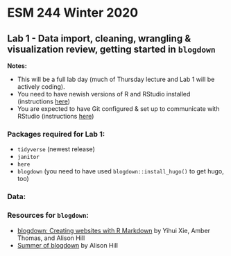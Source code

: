 # ESM 244 Winter 2020
## Lab 1 - Data import, cleaning, wrangling & visualization review, getting started in `blogdown`

**Notes:** 

- This will be a full lab day (much of Thursday lecture and Lab 1 will be actively coding).
- You need to have newish versions of R and RStudio installed (instructions [here](https://drive.google.com/open?id=1Imcx8ZropMF5tmLF6As02OJam-r1pNexu5pULczCwMA))
- You are expected to have Git configured & set up to communicate with RStudio (instructions [here](https://drive.google.com/open?id=1zx2upJJqFZe94O3BQSMI56Z76s3haLXC0otKSpcZaJQ))

### Packages required for Lab 1:

- `tidyverse` (newest release)
- `janitor`
- `here`
- `blogdown` (you need to have used `blogdown::install_hugo()` to get hugo, too)

### Data: 

### Resources for `blogdown`:

- [blogdown: Creating websites with R Markdown](https://bookdown.org/yihui/blogdown/) by Yihui Xie, Amber Thomas, and Alison Hill
- [Summer of blogdown](https://summer-of-blogdown.netlify.com/) by Alison Hill

